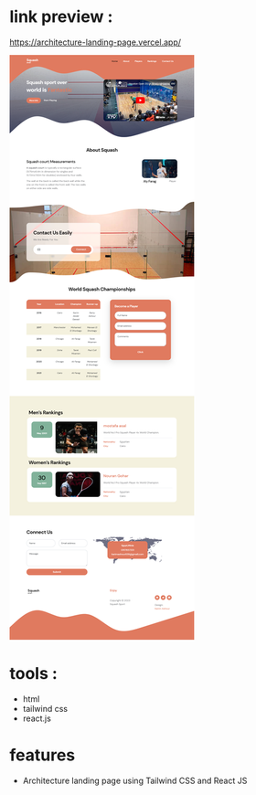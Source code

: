 # link preview :

https://architecture-landing-page.vercel.app/

<img src="image.png"/>

# tools :
- html
- tailwind css
- react.js



# features
- Architecture landing page using Tailwind CSS and React JS
